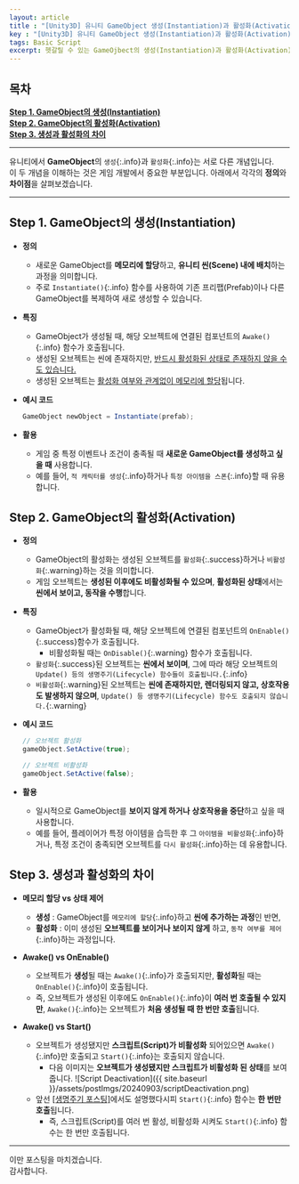 ```yaml
---
layout: article 
title : "[Unity3D] 유니티 GameObject 생성(Instantiation)과 활성화(Activation)의 차이 - CCGrape"
key : "[Unity3D] 유니티 GameObject 생성(Instantiation)과 활성화(Activation)의 차이 - CCGrape"
tags: Basic Script 
excerpt: 헷갈릴 수 있는 GameOjbect의 생성(Instantiation)과 활성화(Activation)의 차이에 대해서 알아봅니다. 추가로 Awake()와 Start() 함수의 차이에 대해서도 알아봅니다.
---
```


## 목차
**[Step 1. GameObject의 생성(Instantiation)](#step-1-gameobject의-생성instantiation)<br/>**
**[Step 2. GameObject의 활성화(Activation)](#step-2-gameobject의-활성화activation)<br/>**
**[Step 3. 생성과 활성화의 차이](#step-3-생성과-활성화의-차이)<br/>**

---
유니티에서 **GameObject**의 `생성`{:.info}과 `활성화`{:.info}는 서로 다른 개념입니다.   
이 두 개념을 이해하는 것은 게임 개발에서 중요한 부분입니다. 아래에서 각각의 **정의**와 **차이점**을 살펴보겠습니다.

---
## Step 1. GameObject의 생성(Instantiation)

- **정의**    
  - 새로운 GameObject를 **메모리에 할당**하고, **유니티 씬(Scene) 내에 배치**하는 과정을 의미합니다.       
  - 주로 `Instantiate()`{:.info} 함수를 사용하여 기존 프리팹(Prefab)이나 다른 GameObject를 복제하여 새로 생성할 수 있습니다.
  
- **특징**
  - GameObject가 생성될 때, 해당 오브젝트에 연결된 컴포넌트의 `Awake()`{:.info} 함수가 호출됩니다.
  - 생성된 오브젝트는 씬에 존재하지만, <u>반드시 활성화된 상태로 존재하지 않을 수도 있습니다.</u>
  - 생성된 오브젝트는 <u>활성화 여부와 관계없이 메모리에 할당</u>됩니다.

- **예시 코드**
  ```cs
  GameObject newObject = Instantiate(prefab);
  ```

- **활용** 
  - 게임 중 특정 이벤트나 조건이 충족될 때 **새로운 GameObject를 생성하고 싶을 때** 사용합니다.      
  - 예를 들어, `적 캐릭터를 생성`{:.info}하거나 `특정 아이템을 스폰`{:.info}할 때 유용합니다.

## Step 2. GameObject의 활성화(Activation)

- **정의** 
  - GameObject의 활성화는 생성된 오브젝트를 `활성화`{:.success}하거나 `비활성화`{:.warning}하는 것을 의미합니다.   
  - 게임 오브젝트는 **생성된 이후에도 비활성화될 수 있으며**, **활성화된 상태**에서는 **씬에서 보이고, 동작을 수행**합니다.

- **특징**
  - GameObject가 활성화될 때, 해당 오브젝트에 연결된 컴포넌트의 `OnEnable()`{:.success}함수가 호출됩니다. 
    - 비활성화될 때는 `OnDisable()`{:.warning} 함수가 호출됩니다.
  - `활성화`{:.success}된 오브젝트는 **씬에서 보이며**, 그에 따라 해당 오브젝트의 `Update() 등의 생명주기(Lifecycle) 함수들이 호출됩니다.`{:.info}
  - `비활성화`{:.warning}된 오브젝트는 **씬에 존재하지만, 렌더링되지 않고, 상호작용도 발생하지 않으며**, `Update() 등 생명주기(Lifecycle) 함수도 호출되지 않습니다.`{:.warning}

- **예시 코드**
  ```cs
  // 오브젝트 활성화
  gameObject.SetActive(true);
  
  // 오브젝트 비활성화
  gameObject.SetActive(false);
  ```

- **활용** 
  - 일시적으로 GameObject를 **보이지 않게 하거나** **상호작용을 중단**하고 싶을 때 사용합니다. 
  - 예를 들어, 플레이어가 특정 아이템을 습득한 후 그 `아이템을 비활성화`{:.info}하거나, 특정 조건이 충족되면 오브젝트를 `다시 활성화`{:.info}하는 데 유용합니다.

## Step 3. 생성과 활성화의 차이

- **메모리 할당 vs 상태 제어** 
  - **생성** : GameObject를 `메모리에 할당`{:.info}하고 **씬에 추가하는 과정**인 반면, 
  - **활성화** : 이미 생성된 **오브젝트를 보이거나 보이지 않게** 하고, `동작 여부를 제어`{:.info}하는 과정입니다.
  
- **Awake() vs OnEnable()** 
  - 오브젝트가 **생성**될 때는 `Awake()`{:.info}가 호출되지만, **활성화**될 때는 `OnEnable()`{:.info}이 호출됩니다. 
  - 즉, 오브젝트가 생성된 이후에도 `OnEnable()`{:.info}이 **여러 번 호출될 수 있지만**, `Awake()`{:.info}는 오브젝트가 **처음 생성될 때 한 번만 호출**됩니다.

- **Awake() vs Start()** 
  - 오브젝트가 생성됐지만 **스크립트(Script)가 비활성화** 되어있으면 `Awake()`{:.info}만 호출되고 `Start()`{:.info}는 호출되지 않습니다.
    - 다음 이미지는 **오브젝트가 생성됐지만 스크립트가 비활성화 된 상태**를 보여줍니다.
    ![Script Deactivation]({{ site.baseurl }}/assets/postImgs/20240903/scriptDeactivation.png)
  - 앞선 [[생명주기 포스팅]](https://cottoncandygrape.github.io/2024/09/03/Unity-Lifecycle.html)에서도 설명했다시피 `Start()`{:.info} 함수는 **한 번만 호출**됩니다.
    - 즉, 스크립트(Script)를 여러 번 활성, 비활성화 시켜도 `Start()`{:.info} 함수는 한 번만 호출됩니다.

---
이만 포스팅을 마치겠습니다.   
감사합니다.